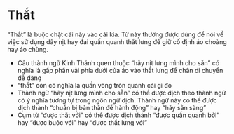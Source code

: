 # Thắt

“Thắt” là buộc chặt cái này vào cái kia.  Từ này thường được dùng để nói về việc sử dụng dây nịt hay đai quấn quanh thắt lưng để giữ cố định áo choàng hay áo chùng. 
- Câu thành ngữ Kinh Thánh quen thuộc “hãy nịt lưng mình cho sẵn” có nghĩa là gấp phần vải phía dưới của áo vào thắt lưng để chân di chuyển dễ dàng
- “thắt” còn có nghĩa là quấn vòng tròn quanh cái gì đó
- Thành ngữ “hãy nịt lưng mình cho sẵn” có thể được dịch theo thành ngữ có ý nghĩa tương tự trong ngôn ngữ dịch.  Thành ngữ này có thế được dịch thành “chuẩn bị bản thân để hành động” hay “hãy sằn sàng”
- Cụm từ “được thắt với” có thể được dịch thành “được quấn quanh bởi” hay “được buộc với” hay “được thắt lưng với”

